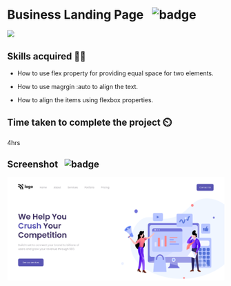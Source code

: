 # Business Landing Page &nbsp; ![badge](https://img.shields.io/badge/HTML%20and%20CSS-Project4-green)

[![](https://img.shields.io/badge/Live-Link-blue)](https://crushyourcompetition-landing-page.netlify.app/)

## Skills acquired 👨‍💻

- How to use flex property for providing equal space for two elements.

- How to use magrgin :auto to align the text.

- How to align the items using flexbox properties.


## Time taken to complete the project ⏲️

4hrs

## Screenshot &nbsp; ![badge](https://img.shields.io/badge/Website-Screenshot-orange)
![project9](./assets/screenshot.png)